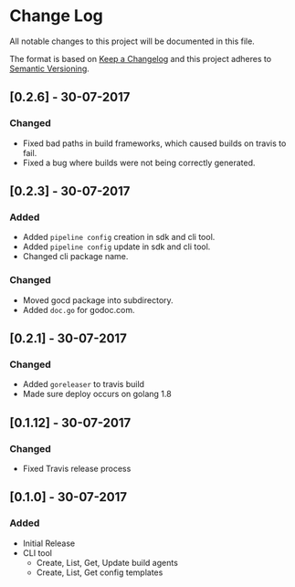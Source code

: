 # Change Log
All notable changes to this project will be documented in this file.

The format is based on [Keep a Changelog](http://keepachangelog.com/)
and this project adheres to [Semantic Versioning](http://semver.org/).

## [0.2.6] - 30-07-2017
### Changed
 - Fixed bad paths in build frameworks, which caused builds on travis to fail.
 - Fixed a bug where builds were not being correctly generated.

## [0.2.3] - 30-07-2017
### Added
 - Added `pipeline config` creation in sdk and cli tool.
 - Added `pipeline config` update in sdk and cli tool.
 - Changed cli package name.

### Changed
 - Moved gocd package into subdirectory.
 - Added `doc.go` for godoc.com.

## [0.2.1] - 30-07-2017
### Changed
 - Added `goreleaser` to travis build
 - Made sure deploy occurs on golang 1.8
 
## [0.1.12] - 30-07-2017

### Changed
 - Fixed Travis release process

## [0.1.0] - 30-07-2017
### Added
 - Initial Release
 - CLI tool
   - Create, List, Get, Update build agents
   - Create, List, Get config templates